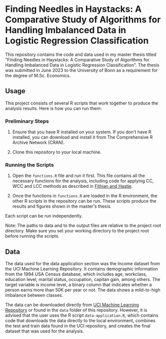 # Finding Needles in Haystacks: A Comparative Study of Algorithms for Handling Imbalanced Data in Logistic Regression Classification

This repository contains the code and data used in my master thesis titled "Finding Needles in Haystacks: A Comparative Study of Algorithms for Handling Imbalanced Data in Logistic Regression Classification". The thesis was submitted in June 2023 to the University of Bonn as a requirement for the degree of M.Sc. Economics.

## Usage

This project consists of several R scripts that work together to produce the analysis results. Here is how you can run them:

### Preliminary Steps
1. Ensure that you have R installed on your system. If you don't have R installed, you can download and install it from The Comprehensive R Archive Network (CRAN).

2. Clone this repository to your local machine.

### Running the Scripts
1. Open the `functions.R` file and run it first. This file contains all the necessary functions for the analysis, including code for applying CC, WCC and LCC methods as described in [Fithian and Hastie](https://www.jstor.org/stable/43556341).

2. Once the functions in `functions.R` are loaded in the R environment, the other R scripts in the repository can be run. These scripts produce the results and figures shown in the master's thesis.

Each script can be run independently. 

Note: The paths to data and to the output files are relative to the project root directory. Make sure you set your working directory to the project root before running the scripts.


## Data

The data used for the data application section was the Income dataset from the UCI Machine Learning Repository. It contains demographic information from the 1994 USA Census database, which includes age, workclass, education level, marital status, occupation, capitan gain, among others. The target variable is income level, a binary column that indicates whether a person earns more than 50K per year or not. The data shows a mild-to-high imbalance between classes.

The data can be downloaded directly from [UCI Machine Learning Repository](https://archive.ics.uci.edu/ml/datasets/Adult) or found in the `data` folder of this repository. However, it is advised that the user uses the R script `data-application.R`, which contains code that downloads the data directly to the local environment, combines the test and train data found in the UCI repository, and creates the final dataset that was used for the analysis.



